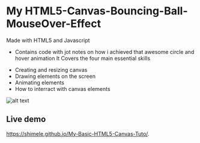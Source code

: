 # My HTML5-Canvas-Bouncing-Ball-MouseOver-Effect
Made with HTML5 and Javascript
- Contains code with jot notes on how i achieved that awesome circle and hover animation
It Covers the four main essential skills
* Creating and resizing canvas
* Drawing elements on the screen
* Animating elements
* How to interract with canvas elements

![alt text](https://github.com/Shimele/My-Basic-HTML5-Canvas-Tuto/blob/master/circles.png)

## Live demo
https://shimele.github.io/My-Basic-HTML5-Canvas-Tuto/.